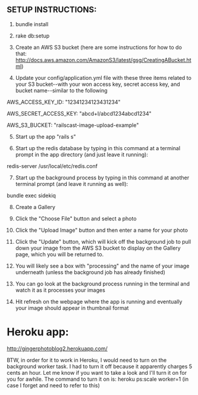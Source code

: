 ## SETUP INSTRUCTIONS:
1) bundle install

2) rake db:setup

3) Create an AWS S3 bucket (here are some instructions for how to do that: http://docs.aws.amazon.com/AmazonS3/latest/gsg/CreatingABucket.html)

4) Update your config/application.yml file with these three items related to your S3 bucket--with your won access key, secret access key, and bucket name--similar to the following

AWS_ACCESS_KEY_ID: "12341234123431234"

AWS_SECRET_ACCESS_KEY: "abcd+I/abcd1234abcd1234"

AWS_S3_BUCKET: "railscast-image-upload-example"

5) Start up the app "rails s"

6) Start up the redis database by typing in this command at a terminal prompt in the app directory (and just leave it running):

redis-server /usr/local/etc/redis.conf

7) Start up the background process by typing in this command at another terminal prompt (and leave it running as well):

bundle exec sidekiq

8) Create a Gallery

9) Click the "Choose File" button and select a photo

10) Click the "Upload Image" button and then enter a name for your photo

11) Click the "Update" button, which will kick off the background job to pull down your image from the AWS S3 bucket to display on the Gallery page, which you will be returned to.

12) You will likely see a box with "processing" and the name of your image underneath (unless the background job has already finished)

13) You can go look at the background process running in the terminal and watch it as it processes your images

14) Hit refresh on the webpage where the app is running and eventually your image should appear in thumbnail format


# Heroku app:

http://gingerphotoblog2.herokuapp.com/

BTW, in order for it to work in Heroku, I would need to turn on the background worker task. I had to turn it off because it apparently charges 5 cents an hour. Let me know if you want to take a look and I'll turn it on for you for awhile. The command to turn it on is: heroku ps:scale worker=1 (in case I forget and need to refer to this)
